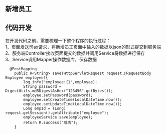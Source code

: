 ## 新增员工    

## 代码开发    
在开发代码之前，需要梳理一下整个程序的执行过程：    
1、页面发送司ax请求，将新增员工页面中输入的数据以json的形式提交到服务端    
2、服务端Controller接收页面提交的数据并调用Service将数据进行保存   
3、Service调用Mapper操作数据库，保存数据   

```code
  @PostMapping
    public R<String> save(HttpServletRequest request,@RequestBody Employee employee){
        log.info("employee:{}",employee);
        String password = DigestUtils.md5DigestAsHex("123456".getBytes());
        employee.setPassword(password);
        employee.setCreateTime(LocalDateTime.now());
        employee.setUpdateTime(LocalDateTime.now());
        Long empId = (Long) request.getSession().getAttribute("employee");
        employeeService.save(employee);
        return R.success("成功");
    }
```
